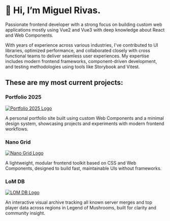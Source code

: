 # 👋 Hi, I’m Miguel Rivas.

Passionate frontend developer with a strong focus on building custom web applications mostly using Vue2 and Vue3 with deep knowledge about React and Web Components.

With years of experience across various industries, I've contributed to UI libraries, optimized performance, and collaborated closely with cross functional teams to deliver seamless user experiences. My expertise includes modern frontend frameworks, component-driven development, and testing methodologies using tools like Storybook and Vitest.

## These are my most current projects:

### Portfolio 2025
[![Portfolio 2025 Logo](https://jmiguelrivas.github.io/0_global/img/preview.webp)](https://jmiguelrivas.github.io)

A personal portfolio site built using custom Web Components and a minimal design system, showcasing projects and experiments with modern frontend workflows.

### Nano Grid
[![Nano Grid Logo](https://nano-grid.github.io/img/preview.png)](https://nano-grid.github.io)

A lightweight, modular frontend toolkit based on CSS and Web Components, designed to build fast, maintainable UIs without frameworks.

### LoM DB
[![LOM DB Logo](https://lomdb.github.io/img/lomdb-preview.webp)](https://lomdb.github.io)

An interactive visual archive tracking all known server merges and top player data across regions in Legend of Mushrooms, built for clarity and community insight.